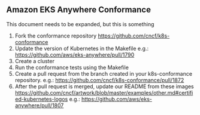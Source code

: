 ## Amazon EKS Anywhere Conformance

This document needs to be expanded, but this is something

1. Fork the conformance repository https://github.com/cncf/k8s-conformance
1. Update the version of Kubernetes in the Makefile e.g.: https://github.com/aws/eks-anywhere/pull/1790
1. Create a cluster
1. Run the conformance tests using the Makefile
1. Create a pull request from the branch created in your k8s-conformance repository. e.g.: https://github.com/cncf/k8s-conformance/pull/1872
1. After the pull request is merged, update our README from these images https://github.com/cncf/artwork/blob/master/examples/other.md#certified-kubernetes-logos e.g.: https://github.com/aws/eks-anywhere/pull/1807

